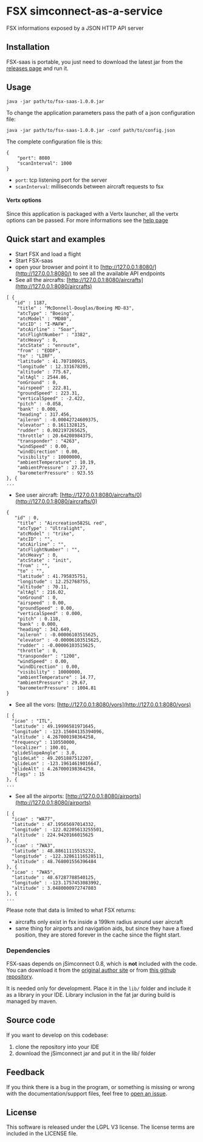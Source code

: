 # FSX simconnect-as-a-service

FSX informations exposed by a JSON HTTP API server

## Installation
FSX-saas is portable, you just need to download the latest jar from the [releases page] and run it.

## Usage
    java -jar path/to/fsx-saas-1.0.0.jar
    
To change the application parameters pass the path of a json configuration file:

    java -jar path/to/fsx-saas-1.0.0.jar -conf path/to/config.json

The complete configuration file is this:

    {
        "port": 8080
        "scanInterval": 1000
    }

- `port`: tcp listening port for the server
- `scanInterval`: milliseconds between aircraft requests to fsx

#### Vertx options
Since this application is packaged with a Vertx launcher, all the vertx options can be passed.
For more informations see the [help page](http://vertx.io/docs/vertx-core/java/#_the_vertx_command_line)

## Quick start and examples
- Start FSX and load a flight
- Start FSX-saas
- open your browser and point it to [http://127.0.0.1:8080/](http://127.0.0.1:8080/) to see all the available API endpoints
- See all the aircrafts: [http://127.0.0.1:8080/aircrafts](http://127.0.0.1:8080/aircrafts)
```
[ {
   "id" : 1187,
    "title" : "McDonnell-Douglas/Boeing MD-83",
    "atcType" : "Boeing",
    "atcModel" : "MD80",
    "atcID" : "I-MAFW",
    "atcAirline" : "Soar",
    "atcFlightNumber" : "3382",
    "atcHeavy" : 0,
    "atcState" : "enroute",
    "from" : "EDDF",
    "to" : "LIRF",
    "latitude" : 41.707100915,
    "longitude" : 12.331678205,
    "altitude" : 775.67,
    "altAgl" : 2544.86,
    "onGround" : 0,
    "airspeed" : 222.81,
    "groundSpeed" : 223.31,
    "verticalSpeed" : -2.422,
    "pitch" : -0.058,
    "bank" : 0.000,
    "heading" : 317.456,
    "aileron" : -0.00042724609375,
    "elevator" : 0.1611328125,
    "rudder" : 0.002197265625,
    "throttle" : 20.64208984375,
    "transponder" : "4263",
    "windSpeed" : 0.00,
    "windDirection" : 0.00,
    "visibility" : 10000000,
    "ambientTemperature" : 10.19,
    "ambientPressure" : 27.27,
    "barometerPressure" : 923.55
}, {
...
```
- See user aircraft: [http://127.0.0.1:8080/aircrafts/0](http://127.0.0.1:8080/aircrafts/0)
```
{
   "id" : 0,
    "title" : "Aircreation582SL red",
    "atcType" : "Ultralight",
    "atcModel" : "trike",
    "atcID" : "",
    "atcAirline" : "",
    "atcFlightNumber" : "",
    "atcHeavy" : 0,
    "atcState" : "init",
    "from" : "",
    "to" : "",
    "latitude" : 41.795835751,
    "longitude" : 12.252768755,
    "altitude" : 70.11,
    "altAgl" : 216.02,
    "onGround" : 0,
    "airspeed" : 0.00,
    "groundSpeed" : 0.00,
    "verticalSpeed" : 0.000,
    "pitch" : 0.118,
    "bank" : 0.000,
    "heading" : 342.649,
    "aileron" : -0.00006103515625,
    "elevator" : -0.00006103515625,
    "rudder" : -0.00006103515625,
    "throttle" : 0,
    "transponder" : "1200",
    "windSpeed" : 0.00,
    "windDirection" : 0.00,
    "visibility" : 10000000,
    "ambientTemperature" : 14.77,
    "ambientPressure" : 29.67,
    "barometerPressure" : 1004.81
}
```
- See all the vors: [http://127.0.0.1:8080/vors](http://127.0.0.1:8080/vors)
```
[ {
  "icao" : "ITL",
  "latitude" : 49.19996581971645,
  "longitude" : -123.15604135394096,
  "altitude" : 4.267000198364258,
  "frequency" : 110550000,
  "localizer" : 100.01,
  "glideSlopeAngle" : 3.0,
  "glideLat" : 49.2051887512207,
  "glideLon" : -123.19614619016647,
  "glideAlt" : 4.267000198364258,
  "flags" : 15
}, {
...
```
- See all the airports: [http://127.0.0.1:8080/airports](http://127.0.0.1:8080/airports)
```
[ {
  "icao" : "WA77",
  "latitude" : 47.19565697014332,
  "longitude" : -122.02205613255501,
  "altitude" : 224.9420166015625
}, {
  "icao" : "7WA3",
  "latitude" : 48.88611115515232,
  "longitude" : -122.32861116528511,
  "altitude" : 48.768001556396484
}, {
  "icao" : "7WA5",
  "latitude" : 48.67287788540125,
  "longitude" : -123.1757453083992,
  "altitude" : 3.0480000972747803
}, {
...
```
Please note that data is limited to what FSX returns:
- aircrafts only exist in fsx inside a 199km radius around user aircraft
- same thing for airports and navigation aids, but since they have a fixed position,
they are stored forever in the cache since the flight start.

### Dependencies
FSX-saas depends on jSimconnect 0.8, which is **not** included with the code.
You can download it from the [original author site](http://lc0277.gratisim.fr/jsimconnect.html)
 or from [this github repository](https://github.com/mharj/jsimconnect).
 
It is needed only for development. Place it in the `lib/` folder and include it as a library in your IDE.
Library inclusion in the fat jar during build is managed by maven.

## Source code

If you want to develop on this codebase:
1. clone the repository into your IDE
2. download the jSimconnect jar and put it in the lib/ folder
 
## Feedback
If you think there is a bug in the program, or something is missing or wrong with the documentation/support files, feel free to [open an issue].

## License
This software is released under the LGPL V3 license.
The license terms are included in the LICENSE file.


[open an issue]: https://github.com/marcosox/fsx-saas/issues
[releases page]: https://github.com/marcosox/fsx-saas/releases
